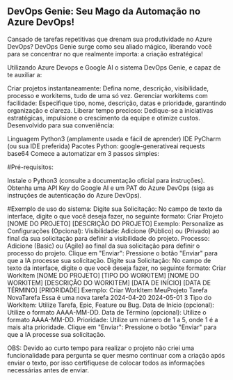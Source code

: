 ## DevOps Genie: Seu Mago da Automação no Azure DevOps!

Cansado de tarefas repetitivas que drenam sua produtividade no Azure DevOps? DevOps Genie surge como seu aliado mágico, liberando você para se concentrar no que realmente importa: a criação estratégica!

Utilizando Azure Devops e Google AI o sistema DevOps Genie, e capaz de te auxiliar a:

Criar projetos instantaneamente: Defina nome, descrição, visibilidade, processo e workitems, tudo de uma só vez.
Gerenciar workitems com facilidade: Especifique tipo, nome, descrição, datas e prioridade, garantindo organização e clareza.
Liberar tempo precioso: Dedique-se a iniciativas estratégicas, impulsione o crescimento da equipe e otimize custos.
Desenvolvido para sua conveniência:

Linguagem Python3 (amplamente usada e fácil de aprender)
IDE PyCharm (ou sua IDE preferida)
Pacotes Python:
google-generativeai
requests
base64
Comece a automatizar em 3 passos simples:

#Pré-requisitos:

Instale o Python3 (consulte a documentação oficial para instruções).
Obtenha uma API Key do Google AI e um PAT do Azure DevOps (siga as instruções de autenticação do Azure DevOps).

#Exemplo de uso do sistema: 
Digite sua Solicitação: No campo de texto da interface, digite o que você deseja fazer, no seguinte formato:
Criar Projeto [NOME DO PROJETO] [DESCRIÇÃO DO PROJETO]
Exemplo: 
Personalize as Configurações (Opcional):
Visibilidade: Adicione (Público) ou (Privado) ao final da sua solicitação para definir a visibilidade do projeto.
Processo: Adicione (Basic) ou (Agile) ao final da sua solicitação para definir o processo do projeto.
Clique em "Enviar": Pressione o botão "Enviar" para que a IA processe sua solicitação.
Digite sua Solicitação: No campo de texto da interface, digite o que você deseja fazer, no seguinte formato:
Criar WorkItem [NOME DO PROJETO] [TIPO DO WORKITEM] [NOME DO WORKITEM] [DESCRIÇÃO DO WORKITEM] [DATA DE INÍCIO] [DATA DE TÉRMINO] [PRIORIDADE]
Exemplo: Criar WorkItem MeuProjeto Tarefa NovaTarefa Essa é uma nova tarefa 2024-04-20 2024-05-01 3
Tipo do WorkItem: Utilize Tarefa, Epic, Feature ou Bug.
Data de Início (opcional): Utilize o formato AAAA-MM-DD.
Data de Término (opcional): Utilize o formato AAAA-MM-DD.
Prioridade: Utilize um número de 1 a 5, onde 1 é a mais alta prioridade.
Clique em "Enviar": Pressione o botão "Enviar" para que a IA processe sua solicitação.

OBS: Devido ao curto tempo para realizar o projeto não criei uma funcionalidade para pergunta se quer mesmo continuar com a criação após enviar o texto, por isso certifiquese de colocar todos as informações necessárias antes de enviar.
